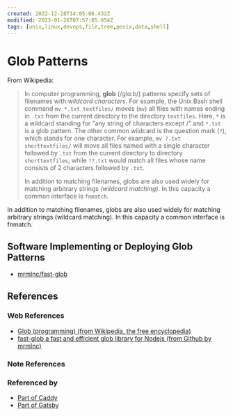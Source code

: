```yaml
---
created: 2022-12-28T14:05:06.432Z
modified: 2023-01-26T07:57:05.054Z
tags: [unix,linux,devops,file,tree,posix,data,shell]
---
```

# Glob Patterns

From Wikipedia:

> In computer programming, **glob** (/ɡlɑːb/) patterns specify
> sets of filenames with *wildcard characters*.
> For example,
> the Unix Bash shell command
> `mv *.txt textfiles/` moves (`mv`) all files with names ending in `.txt` from
> the current directory to the directory `textfiles`.
> Here,
> `*` is a wildcard standing for "any string of characters except /" and
> `*.txt` is a glob pattern.
> The other common wildcard is the question mark (`?`),
> which stands for one character.
> For example,
> `mv ?.txt shorttextfiles/` will move all files named with
> a single character followed by `.txt` from
> the current directory to directory `shorttextfiles`,
> while `??.txt` would match all files whose name consists of
> 2 characters followed by `.txt`.
>
> In addition to matching filenames,
> globs are also used widely for matching arbitrary strings *(wildcard matching)*.
> In this capacity a common interface is `fnmatch`.

In addition to matching filenames,
globs are also used widely for matching arbitrary strings (wildcard matching).
In this capacity a common interface is fnmatch.

## Software Implementing or Deploying Glob Patterns

* [mrmlnc/fast-glob][mrmlnc/fast-glob-gh]

## References

### Web References

* [Glob (programming) (from Wikipedia, the free encyclopedia)][glob-wiki]
* [fast-glob a fast and efficient glob library for Nodejs (from Github by mrmlnc)][mrmlnc/fast-glob-gh]

<!-- Hidden References -->
[glob-wiki]: https://en.wikipedia.org/wiki/Glob_(programming) "Glob (programming) (from Wikipedia, the free encyclopedia)"
[mrmlnc/fast-glob-gh]: https://github.com/mrmlnc/fast-glob "fast-glob a fast and efficient glob library for Nodejs (from Github by mrmlnc)"

### Note References

<!-- Hidden References -->

### Referenced by

* [Part of Caddy][caddy-zk]
* [Part of Gatsby][gatsby-zk]

<!-- Hidden References -->
[caddy-zk]: ./caddy.md "Part of Caddy"
[gatsby-zk]: ./gatsby.md "Part of Gatsby"
